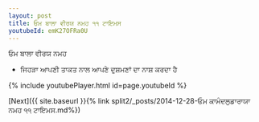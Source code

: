 ```yaml
---
layout: post
title: ਓਮ ਬਾਲਾ ਵੀਰਯ ਨਮਹ ੧੧ ਟਾਇਮਸ
youtubeId: emK27OFRa0U
---
```

 
 
 ਓਮ ਬਾਲਾ ਵੀਰਯ ਨਮਹ  
 
 -  ਜਿਹੜਾ ਆਪਣੀ ਤਾਕਤ ਨਾਲ ਆਪਣੇ ਦੁਸ਼ਮਣਾਂ ਦਾ ਨਾਸ਼ ਕਰਦਾ ਹੈ 
 
  
 
  
 
 
 
 
 
 


{% include youtubePlayer.html id=page.youtubeId %}
 
[Next]({{ site.baseurl }}{% link  split2/_posts/2014-12-28-ਓਮ ਕਾਮੰਦਲੁਡਾਰਾਯਾ ਨਮਹ ੧੧ ਟਾਇਮਸ.md%})
 
